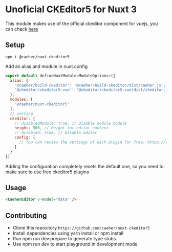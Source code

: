 # Unoficial CKEditor5 for Nuxt 3

This module makes use of the official ckeditor component for vuejs, you can check [here](https://ckeditor.com/docs/ckeditor5/latest/installation/frameworks/vuejs-v3.html)


## Setup

```
npm i @caeher/nuxt-ckeditor5
```

Add an alias and module in nuxt.config

```javascript
export default defineNuxtModule<ModuleOptions>({
  alias: {
    '@caeher/build-ckeditor': '@caeher/build-ckeditor/dist/caeher.js',
    '@ckeditor/ckeditor5-vue': '@ckeditor/ckeditor5-vue/dist/ckeditor.js'
  },
  modules: [
    '@caeher/nuxt-ckeditor5'
  ],
  // setting
  ckeditor: {
    // disabledModule: true, // Disable module module
    height: 500, // Height for editor content
    // disabled: true, // Disable editor
    config: {
      // You can review the settings of each plugin for free: https://ckeditor.com/docs/ckeditor5/latest/features/index.html
    }
  }
})
```
Adding the configuration completely resets the default one, so you need to make sure to use free ckeditor5 plugins

## Usage

```html
<CaeherEditor v-model="data" />
```

## Contributing

- Clone this repository `https://github.com/caeher/nuxt-ckeditor5`
- Install dependencies using yarn install or npm install
- Run npm run dev:prepare to generate type stubs.
- Use npm run dev to start playground in development mode.

